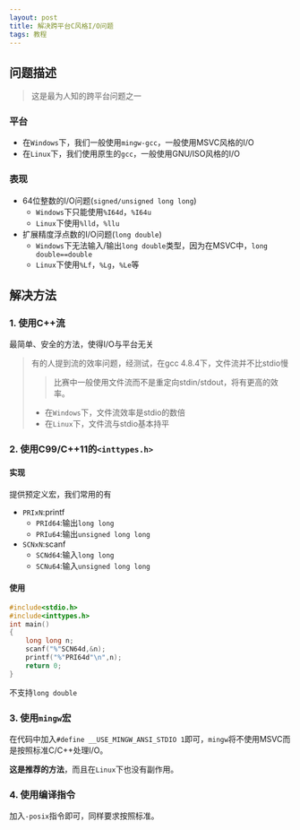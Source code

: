 ```yaml
---
layout: post
title: 解决跨平台C风格I/O问题
tags: 教程
---
```


## 问题描述

> 这是最为人知的跨平台问题之一

### 平台

- 在`Windows`下，我们一般使用`mingw-gcc`，一般使用MSVC风格的I/O
- 在`Linux`下，我们使用原生的`gcc`，一般使用GNU/ISO风格的I/O

### 表现

- 64位整数的I/O问题(`signed/unsigned long long`)
  - `Windows`下只能使用`%I64d`，`%I64u`
  - `Linux`下使用`%lld`，`%llu`
- 扩展精度浮点数的I/O问题(`long double`)
  - `Windows`下无法输入/输出`long double`类型，因为在MSVC中，`long double==double`
  - `Linux`下使用`%Lf`，`%Lg`，`%Le`等

## 解决方法

### 1. 使用C++流

最简单、安全的方法，使得I/O与平台无关

> 有的人提到流的效率问题，经测试，在gcc 4.8.4下，文件流并不比stdio慢
>
> > 比赛中一般使用文件流而不是重定向stdin/stdout，将有更高的效率。
>
> - 在`Windows`下，文件流效率是stdio的数倍
> - 在`Linux`下，文件流与stdio基本持平

### 2. 使用C99/C++11的`<inttypes.h>`

#### 实现

提供预定义宏，我们常用的有

- `PRIxN`:printf
  - `PRId64`:输出`long long`
  - `PRIu64`:输出`unsigned long long`
- `SCNxN`:scanf
  - `SCNd64`:输入`long long`
  - `SCNu64`:输入`unsigned long long`

#### 使用

```c
#include<stdio.h>
#include<inttypes.h>
int main()
{
	long long n;
	scanf("%"SCN64d,&n);
	printf("%"PRI64d"\n",n);
	return 0;
}
```

不支持`long double`

### 3. 使用`mingw`宏

在代码中加入`#define __USE_MINGW_ANSI_STDIO 1`即可，`mingw`将不使用MSVC而是按照标准C/C++处理I/O。

**这是推荐的方法**，而且在`Linux`下也没有副作用。

### 4. 使用编译指令

加入`-posix`指令即可，同样要求按照标准。

